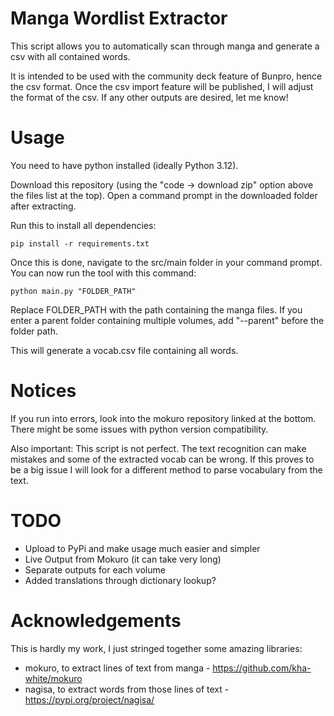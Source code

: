 # Manga Wordlist Extractor

This script allows you to automatically scan through manga and generate a csv with all contained words.

It is intended to be used with the community deck feature of Bunpro, hence the csv format. Once the csv import feature will be published, I will adjust the format of the csv. If any other outputs are desired, let me know!

# Usage

You need to have python installed (ideally Python 3.12).

Download this repository (using the "code -> download zip" option above the files list at the top). Open a command prompt in the downloaded folder after extracting. 

Run this to install all dependencies:
```
pip install -r requirements.txt
```

Once this is done, navigate to the src/main folder in your command prompt. You can now run the tool with this command:

```
python main.py "FOLDER_PATH"
```

Replace FOLDER_PATH with the path containing the manga files. If you enter a parent folder containing multiple volumes, add "--parent" before the folder path.

This will generate a vocab.csv file containing all words.

# Notices

If you run into errors, look into the mokuro repository linked at the bottom. There might be some issues with python version compatibility.

Also important: This script is not perfect. The text recognition can make mistakes and some of the extracted vocab can be wrong. If this proves to be a big issue I will look for a different method to parse vocabulary from the text.

# TODO

* Upload to PyPi and make usage much easier and simpler
* Live Output from Mokuro (it can take very long)
* Separate outputs for each volume
* Added translations through dictionary lookup?

# Acknowledgements

This is hardly my work, I just stringed together some amazing libraries:

* mokuro, to extract lines of text from manga - https://github.com/kha-white/mokuro
* nagisa, to extract words from those lines of text - https://pypi.org/project/nagisa/

